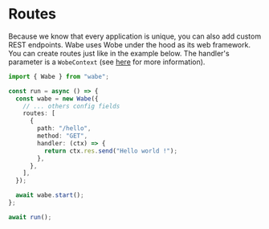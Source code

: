 # Routes

Because we know that every application is unique, you can also add custom REST endpoints. Wabe uses Wobe under the hood as its web framework. You can create routes just like in the example below. The handler's parameter is a `WobeContext` (see [here](https://wobe.dev) for more information).

```ts
import { Wabe } from "wabe";

const run = async () => {
  const wabe = new Wabe({
    // ... others config fields
    routes: [
      {
        path: "/hello",
        method: "GET",
        handler: (ctx) => {
          return ctx.res.send("Hello world !");
        },
      },
    ],
  });

  await wabe.start();
};

await run();
```
